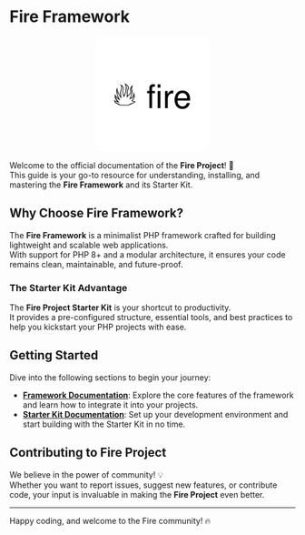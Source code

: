 # Fire Framework

<div align="center">
    <img src="./public/fire.svg" alt="Fire Framework Logo" width="200">
</div>

Welcome to the official documentation of the **Fire Project**! 🚀  
This guide is your go-to resource for understanding, installing, and mastering the **Fire Framework** and its Starter Kit.

## Why Choose Fire Framework?

The **Fire Framework** is a minimalist PHP framework crafted for building lightweight and scalable web applications.  
With support for PHP 8+ and a modular architecture, it ensures your code remains clean, maintainable, and future-proof.

### The Starter Kit Advantage

The **Fire Project Starter Kit** is your shortcut to productivity.  
It provides a pre-configured structure, essential tools, and best practices to help you kickstart your PHP projects with ease.

## Getting Started

Dive into the following sections to begin your journey:

- [**Framework Documentation**](framework/introduction.md): Explore the core features of the framework and learn how to integrate it into your projects.
- [**Starter Kit Documentation**](starter-kit/introduction.md): Set up your development environment and start building with the Starter Kit in no time.

## Contributing to Fire Project

We believe in the power of community! 💡  
Whether you want to report issues, suggest new features, or contribute code, your input is invaluable in making the **Fire Project** even better.

---

Happy coding, and welcome to the Fire community! 🔥
